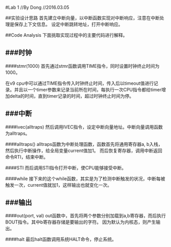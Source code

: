 #Lab 1
//By Dong
//2016.03.05

##实验设计思路
首先建立中断向量，以中断函数实现对中断响应，注意在中断处理是保存上下文信息。
设定中断跳转地址，打开中断响应。

##Code Analysis
下面挑取实现过程中的主要代码进行解释。

###时钟
---
####stmr(1000)
首先通过stmr函数调用TIME指令，同时设置时钟终止时间为1000。

在v9 cpu中可以通过TIME指令传入时钟终止时间，传入后以timeout值进行记录。并且以一个timer参数来记录当前所在时间，每执行一次CPU指令都给timer增加delta的时间，直到timer记录的时间，超过时钟终止时间为停。

###中断
---
####ivec(alltraps)
然后调用IVEC指令，设定中断向量地址。中断向量调用函数为alltraps。

####alltraps()
alltraps函数为中断处理函数，函数首先将通用寄存器a, b入栈，然后执行中断操作，给全局变量current值加1。
而后恢复寄存器，调用中断返回命令RTI，结束中断。

####STI
而后调用STI指令打开中断，使CPU能够接受中断。

####while
接下来的这个while函数，其实是为了检测中断触发的状况，中断每被触发一次，current值就加1，这样输出也就变化一次。

###输出
---
####out(port, val)
out函数中，首先将两个参数分别加载到a,b寄存器，而后执行BOUT指令。其中b寄存器存储是要输出的字符。
因为默认为内核态，则产生输出。

####halt
最后halt函数调用系统HALT命令，停止系统。

